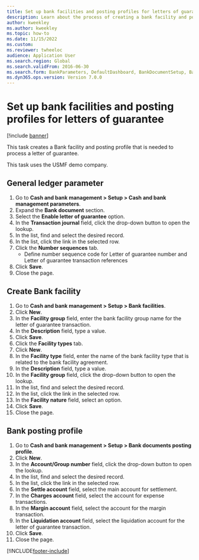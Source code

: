 ```yaml
--- 
title: Set up bank facilities and posting profiles for letters of guarantee
description: Learn about the process of creating a bank facility and posting profile that is needed to process a letter of guarantee.
author: kweekley
ms.author: kweekley
ms.topic: how-to
ms.date: 11/15/2022
ms.custom:
ms.reviewer: twheeloc
audience: Application User
ms.search.region: Global
ms.search.validFrom: 2016-06-30
ms.search.form: BankParameters, DefaultDashboard, BankDocumentSetup, BankDocumentPosting
ms.dyn365.ops.version: Version 7.0.0 
---
```


# Set up bank facilities and posting profiles for letters of guarantee

[!include [banner](../../includes/banner.md)]

This task creates a Bank facility and posting profile that is needed to process a letter of guarantee.



This task uses the USMF demo company. 




## General ledger parameter
1. Go to **Cash and bank management > Setup > Cash and bank management parameters**.
2. Expand the **Bank document** section.
3. Select the **Enable letter of guarantee** option.
4. In the **Transaction journal** field, click the drop-down button to open the lookup.
5. In the list, find and select the desired record.
6. In the list, click the link in the selected row.
7. Click the **Number sequences** tab.
    * Define number sequence code for Letter of guarantee number and Letter of guarantee transaction references  
8. Click **Save**.
9. Close the page.

## Create Bank facility
1. Go to **Cash and bank management > Setup > Bank facilities**.
2. Click **New**.
3. In the **Facility group** field, enter the bank facility group name for the letter of guarantee transaction.
4. In the **Description** field, type a value.
5. Click **Save**.
6. Click the **Facility types** tab.
7. Click **New**.
8. In the **Facility type** field, enter the name of the bank facility type that is related to the bank facility agreement.
9. In the **Description** field, type a value.
10. In the **Facility group** field, click the drop-down button to open the lookup.
11. In the list, find and select the desired record.
12. In the list, click the link in the selected row.
13. In the **Facility nature** field, select an option.
14. Click **Save**.
15. Close the page.

## Bank posting profile
1. Go to **Cash and bank management > Setup > Bank documents posting profile**.
2. Click **New**.
3. In the **Account/Group number** field, click the drop-down button to open the lookup.
4. In the list, find and select the desired record.
5. In the list, click the link in the selected row.
6. In the **Settle account** field, select the main account for settlement.
7. In the **Charges account** field, select the account for expense transactions.
8. In the **Margin account** field, select the account for the margin transaction.
9. In the **Liquidation account** field, select the liquidation account for the letter of guarantee transaction. 
10. Click **Save**.
11. Close the page.



[!INCLUDE[footer-include](../../../includes/footer-banner.md)]
